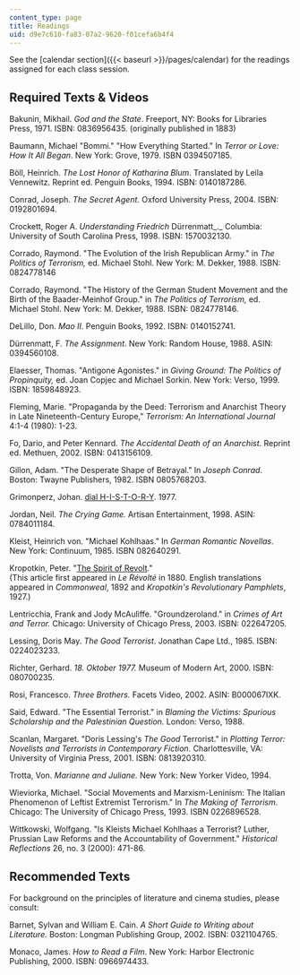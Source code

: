 ```yaml
---
content_type: page
title: Readings
uid: d9e7c610-fa83-07a2-9620-f01cefa6b4f4
---
```


See the [calendar section]({{< baseurl >}}/pages/calendar) for the readings assigned for each class session.

Required Texts & Videos
-----------------------

Bakunin, Mikhail. _God and the State_. Freeport, NY: Books for Libraries Press, 1971. ISBN: 0836956435. (originally published in 1883)

Baumann, Michael "Bommi." "How Everything Started." In _Terror or Love: How It All Began_. New York: Grove, 1979. ISBN 0394507185.

Böll, Heinrich. _The Lost Honor of Katharina Blum_. Translated by Leila Vennewitz. Reprint ed. Penguin Books, 1994. ISBN: 0140187286.

Conrad, Joseph. _The Secret Agent_. Oxford University Press, 2004. ISBN: 0192801694.

Crockett, Roger A. _Understanding Friedrich_ Dürrenmatt_._ Columbia: University of South Carolina Press, 1998. ISBN: 1570032130.

Corrado, Raymond. "The Evolution of the Irish Republican Army." in _The Politics of Terrorism,_ ed. Michael Stohl. New York: M. Dekker, 1988. ISBN: 0824778146

Corrado, Raymond. "The History of the German Student Movement and the Birth of the Baader-Meinhof Group." in _The Politics of Terrorism,_ ed. Michael Stohl. New York: M. Dekker, 1988. ISBN: 0824778146.

DeLillo, Don. _Mao II_. Penguin Books, 1992. ISBN: 0140152741.

Dürrenmatt, F. _The Assignment_. New York: Random House, 1988. ASIN: 0394560108.

Elaesser, Thomas. "Antigone Agonistes." in _Giving Ground: The Politics of Propinquity,_ ed. Joan Copjec and Michael Sorkin. New York: Verso, 1999. ISBN: 1859848923.

Fleming, Marie. "Propaganda by the Deed: Terrorism and Anarchist Theory in Late Nineteenth-Century Europe," _Terrorism: An International Journal_ 4:1-4 (1980): 1-23.

Fo, Dario, and Peter Kennard. _The Accidental Death of an Anarchist_. Reprint ed. Methuen, 2002. ISBN: 0413156109.

Gillon, Adam. "The Desperate Shape of Betrayal." In _Joseph Conrad_. Boston: Twayne Publishers, 1982. ISBN 0805768203.

Grimonperz, Johan. [dial H-I-S-T-O-R-Y](http://www.newmedia-art.org/cgi-bin/show-oeu.asp?ID=150000000031773&lg=FRA). 1977.

Jordan, Neil. _The Crying Game._ Artisan Entertainment, 1998. ASIN: 0784011184.

Kleist, Heinrich von. "Michael Kohlhaas." In _German Romantic Novellas_. New York: Continuum, 1985. ISBN 082640291.

Kropotkin, Peter. "[The Spirit of Revolt](http://dwardmac.pitzer.edu/anarchist_archives/kropotkin/spiritofrevolt.html)."  
(This article first appeared in _Le Révolté_ in 1880. English translations appeared in _Commonweal_, 1892 and _Kropotkin's Revolutionary Pamphlets_, 1927.)

Lentricchia, Frank and Jody McAuliffe. "Groundzeroland." in _Crimes of Art and Terror._ Chicago: University of Chicago Press, 2003. ISBN: 022647205.

Lessing, Doris May. _The Good Terrorist_. Jonathan Cape Ltd., 1985. ISBN: 0224023233.

Richter, Gerhard. _18\. Oktober 1977._ Museum of Modern Art, 2000. ISBN: 080700235.

Rosi, Francesco. _Three Brothers._ Facets Video, 2002. ASIN: B000067IXK.

Said, Edward. "The Essential Terrorist." in _Blaming the Victims: Spurious Scholarship and the Palestinian Question._ London: Verso, 1988.

Scanlan, Margaret. "Doris Lessing's _The Good_ Terrorist." in _Plotting Terror: Novelists and Terrorists in Contemporary Fiction._ Charlottesville, VA: University of Virginia Press, 2001. ISBN: 0813920310.

Trotta, Von. _Marianne and Juliane._ New York: New Yorker Video, 1994.

Wieviorka, Michael. "Social Movements and Marxism-Leninism: The Italian Phenomenon of Leftist Extremist Terrorism." In _The Making of Terrorism_. Chicago: The University of Chicago Press, 1993. ISBN 0226896528.

Wittkowski, Wolfgang. "Is Kleists Michael Kohlhaas a Terrorist? Luther, Prussian Law Reforms and the Accountability of Government." _Historical Reflections_ 26, no. 3 (2000): 471-86.

Recommended Texts
-----------------

For background on the principles of literature and cinema studies, please consult:

Barnet, Sylvan and William E. Cain. _A Short Guide to Writing about Literature._ Boston: Longman Publishing Group, 2002. ISBN: 0321104765.

Monaco, James. _How to Read a Film_. New York: Harbor Electronic Publishing, 2000. ISBN: 0966974433.